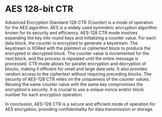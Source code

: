 # AES 128-bit CTR
Advanced Encryption Standard-128 CTR (Counter) is a mode of operation for the AES algorithm.
AES is a widely used symmetric encryption algorithm known for its security and efficiency.
AES-128 CTR mode involves expanding the key into round keys and initializing a counter value.
For each data block, the counter is encrypted to generate a keystream.
The keystream is XORed with the plaintext or ciphertext block to produce the encrypted or decrypted block.
The counter value is incremented for the next block, and the process is repeated until the entire message is processed.
CTR mode allows for parallel encryption and decryption of blocks, making it efficient for small and large data sets.
It also provides random access to the ciphertext without requiring preceding blocks.
The security of AES-128 CTR relies on the uniqueness of the counter values.
Reusing the same counter value with the same key compromises the encryption's security.
It is crucial to use a unique nonce and/or block number for each encryption operation.

In conclusion, AES-128 CTR is a secure and efficient mode of operation for AES encryption, providing confidentiality for data transmission or storage.
